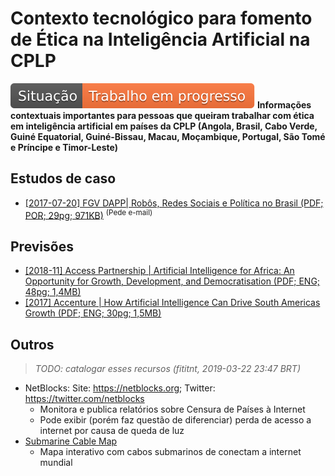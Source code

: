 # Contexto tecnológico para fomento de Ética na Inteligência Artificial na CPLP
![Situação: Trabalho em progresso](img/badges/status-work-in-progress.svg)
**Informações contextuais importantes para pessoas que queiram trabalhar com
ética em inteligência artificial em países da CPLP (Angola, Brasil, Cabo Verde,
Guiné Equatorial, Guiné-Bissau, Macau, Moçambique, Portugal, São Tomé e Príncipe
e Timor-Leste)**

## Estudos de caso

- [[2017-07-20] FGV DAPP| Robôs, Redes Sociais e Política no Brasil (PDF; POR; 29pg; 971KB)](http://dapp.fgv.br/robos-redes-sociais-e-politica-estudo-da-fgvdapp-aponta-interferencias-ilegitimas-no-debate-publico-na-web/) <sup>(Pede e-mail)</sup>

## Previsões

- [[2018-11] Access Partnership | Artificial Intelligence for Africa: An Opportunity for Growth, Development, and Democratisation (PDF; ENG; 48pg; 1,4MB)](https://www.accesspartnership.com/cms/access-content/uploads/2018/11/WP-AI-for-Africa.pdf)
- [[2017] Accenture | How Artificial Intelligence Can Drive South Americas Growth (PDF; ENG; 30pg; 1,5MB)](https://www.accenture.com/_acnmedia/PDF-49/Accenture-How-Artificial-Intelligence-Can-Drive-South-Americas-Growth.pdf)

## Outros
> _TODO: catalogar esses recursos (fititnt, 2019-03-22 23:47 BRT)_

- NetBlocks: Site: <https://netblocks.org>; Twitter: <https://twitter.com/netblocks>
  - Monitora e publica relatórios sobre Censura de Países à Internet
  - Pode exibir (porém faz questão de diferenciar) perda de acesso a internet por causa de queda de luz
- [Submarine Cable Map](https://www.submarinecablemap.com/)
  - Mapa interativo com cabos submarinos de conectam a internet mundial
